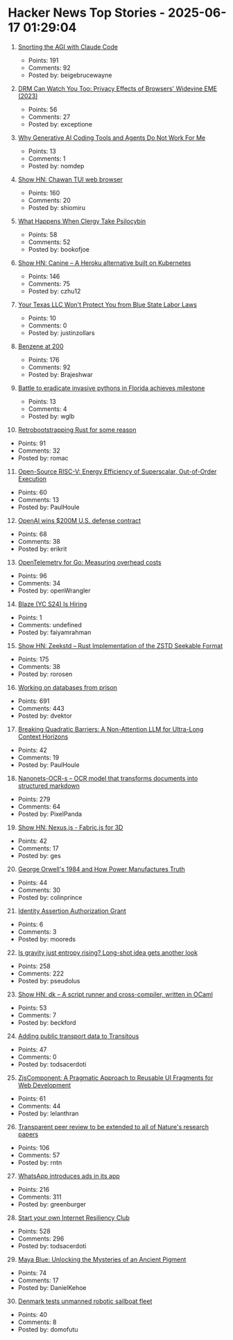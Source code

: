 # Hacker News Top Stories - 2025-06-17 01:29:04

1. [Snorting the AGI with Claude Code](https://kadekillary.work/blog/#2025-06-16-snorting-the-agi-with-claude-code)
   - Points: 191
   - Comments: 92
   - Posted by: beigebrucewayne

2. [DRM Can Watch You Too: Privacy Effects of Browsers' Widevine EME (2023)](https://hal.science/hal-04179324v1/document)
   - Points: 56
   - Comments: 27
   - Posted by: exceptione

3. [Why Generative AI Coding Tools and Agents Do Not Work For Me](https://blog.miguelgrinberg.com/post/why-generative-ai-coding-tools-and-agents-do-not-work-for-me)
   - Points: 13
   - Comments: 1
   - Posted by: nomdep

4. [Show HN: Chawan TUI web browser](https://chawan.net/news/chawan-0-2-0.html)
   - Points: 160
   - Comments: 20
   - Posted by: shiomiru

5. [What Happens When Clergy Take Psilocybin](https://nautil.us/clergy-blown-away-by-psilocybin-1217112/)
   - Points: 58
   - Comments: 52
   - Posted by: bookofjoe

6. [Show HN: Canine – A Heroku alternative built on Kubernetes](https://github.com/czhu12/canine)
   - Points: 146
   - Comments: 75
   - Posted by: czhu12

7. [Your Texas LLC Won't Protect You from Blue State Labor Laws](https://upcactus.com/blog/your-Texas-LLC-won-t-protect-you-from-Blue-State-Labor-Laws)
   - Points: 10
   - Comments: 0
   - Posted by: justinzollars

8. [Benzene at 200](https://www.chemistryworld.com/opinion/benzene-at-200/4021504.article)
   - Points: 176
   - Comments: 92
   - Posted by: Brajeshwar

9. [Battle to eradicate invasive pythons in Florida achieves milestone](https://phys.org/news/2025-06-eradicate-invasive-pythons-florida-stunning.html)
   - Points: 13
   - Comments: 4
   - Posted by: wglb

10. [Retrobootstrapping Rust for some reason](https://graydon2.dreamwidth.org/317484.html)
   - Points: 91
   - Comments: 32
   - Posted by: romac

11. [Open-Source RISC-V: Energy Efficiency of Superscalar, Out-of-Order Execution](https://arxiv.org/abs/2505.24363)
   - Points: 60
   - Comments: 13
   - Posted by: PaulHoule

12. [OpenAI wins $200M U.S. defense contract](https://www.cnbc.com/2025/06/16/openai-wins-200-million-us-defense-contract.html)
   - Points: 68
   - Comments: 38
   - Posted by: erikrit

13. [OpenTelemetry for Go: Measuring overhead costs](https://coroot.com/blog/opentelemetry-for-go-measuring-the-overhead/)
   - Points: 96
   - Comments: 34
   - Posted by: openWrangler

14. [Blaze (YC S24) Is Hiring](https://www.ycombinator.com/companies/blaze-2/jobs/dzNmNuw-junior-software-engineer)
   - Points: 1
   - Comments: undefined
   - Posted by: faiyamrahman

15. [Show HN: Zeekstd – Rust Implementation of the ZSTD Seekable Format](https://github.com/rorosen/zeekstd)
   - Points: 175
   - Comments: 38
   - Posted by: rorosen

16. [Working on databases from prison](https://turso.tech/blog/working-on-databases-from-prison)
   - Points: 691
   - Comments: 443
   - Posted by: dvektor

17. [Breaking Quadratic Barriers: A Non-Attention LLM for Ultra-Long Context Horizons](https://arxiv.org/abs/2506.01963)
   - Points: 42
   - Comments: 19
   - Posted by: PaulHoule

18. [Nanonets-OCR-s – OCR model that transforms documents into structured markdown](https://huggingface.co/nanonets/Nanonets-OCR-s)
   - Points: 279
   - Comments: 64
   - Posted by: PixelPanda

19. [Show HN: Nexus.js - Fabric.js for 3D](https://punk.cam/lab/nexus)
   - Points: 42
   - Comments: 17
   - Posted by: ges

20. [George Orwell's 1984 and How Power Manufactures Truth](https://www.openculture.com/2025/06/an-introduction-to-george-orwells-1984-and-how-power-manufactures-truth.html)
   - Points: 44
   - Comments: 30
   - Posted by: colinprince

21. [Identity Assertion Authorization Grant](https://www.ietf.org/archive/id/draft-parecki-oauth-identity-assertion-authz-grant-03.html)
   - Points: 6
   - Comments: 3
   - Posted by: mooreds

22. [Is gravity just entropy rising? Long-shot idea gets another look](https://www.quantamagazine.org/is-gravity-just-entropy-rising-long-shot-idea-gets-another-look-20250613/)
   - Points: 258
   - Comments: 222
   - Posted by: pseudolus

23. [Show HN: dk – A script runner and cross-compiler, written in OCaml](https://diskuv.com/dk/help/latest/)
   - Points: 53
   - Comments: 7
   - Posted by: beckford

24. [Adding public transport data to Transitous](https://www.volkerkrause.eu/2025/06/14/transitous-adding-data.html)
   - Points: 47
   - Comments: 0
   - Posted by: todsacerdoti

25. [ZjsComponent: A Pragmatic Approach to Reusable UI Fragments for Web Development](https://arxiv.org/abs/2506.11016)
   - Points: 61
   - Comments: 44
   - Posted by: lelanthran

26. [Transparent peer review to be extended to all of Nature's research papers](https://www.nature.com/articles/d41586-025-01880-9)
   - Points: 106
   - Comments: 57
   - Posted by: rntn

27. [WhatsApp introduces ads in its app](https://www.nytimes.com/2025/06/16/technology/whatsapp-ads.html)
   - Points: 216
   - Comments: 311
   - Posted by: greenburger

28. [Start your own Internet Resiliency Club](https://bowshock.nl/irc/)
   - Points: 528
   - Comments: 296
   - Posted by: todsacerdoti

29. [Maya Blue: Unlocking the Mysteries of an Ancient Pigment](https://www.mexicolore.co.uk/maya/home/maya-blue-unlocking-the-mysteries-of-an-ancient-pigment)
   - Points: 74
   - Comments: 17
   - Posted by: DanielKehoe

30. [Denmark tests unmanned robotic sailboat fleet](https://apnews.com/article/denmark-robot-sailboats-baltic-sea-bfa31c98cf7c93320115c0ad0e6908c5)
   - Points: 40
   - Comments: 8
   - Posted by: domofutu

